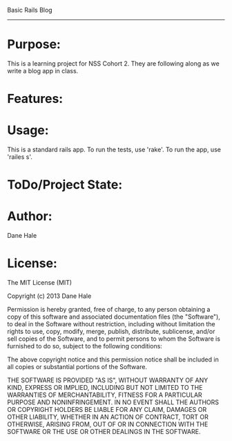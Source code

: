 Basic Rails Blog
________________


Purpose:
=============

This is a learning project for NSS Cohort 2. They are following along as we write a blog app in class.



Features:
===========




Usage:
==========

This is a standard rails app.  To run the tests, use 'rake'. To run the app, use 'railes s'.





ToDo/Project State:
====================




Author:
========

Dane Hale




License:
=========

The MIT License (MIT)

Copyright (c) 2013 Dane Hale

Permission is hereby granted, free of charge, to any person obtaining a copy of this software and associated documentation files (the "Software"), to deal in the Software without restriction, including without limitation the rights to use, copy, modify, merge, publish, distribute, sublicense, and/or sell copies of the Software, and to permit persons to whom the Software is furnished to do so, subject to the following conditions:

The above copyright notice and this permission notice shall be included in all copies or substantial portions of the Software.

THE SOFTWARE IS PROVIDED "AS IS", WITHOUT WARRANTY OF ANY KIND, EXPRESS OR IMPLIED, INCLUDING BUT NOT LIMITED TO THE WARRANTIES OF MERCHANTABILITY, FITNESS FOR A PARTICULAR PURPOSE AND NONINFRINGEMENT. IN NO EVENT SHALL THE AUTHORS OR COPYRIGHT HOLDERS BE LIABLE FOR ANY CLAIM, DAMAGES OR OTHER LIABILITY, WHETHER IN AN ACTION OF CONTRACT, TORT OR OTHERWISE, ARISING FROM, OUT OF OR IN CONNECTION WITH THE SOFTWARE OR THE USE OR OTHER DEALINGS IN THE SOFTWARE.